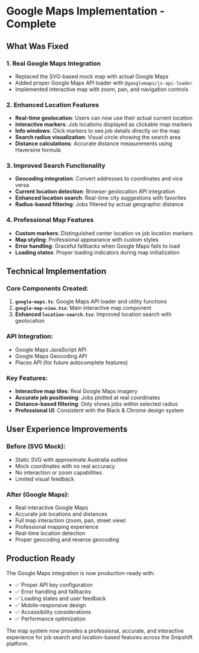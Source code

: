 # Google Maps Implementation - Complete

## What Was Fixed

### 1. Real Google Maps Integration
- Replaced the SVG-based mock map with actual Google Maps
- Added proper Google Maps API loader with `@googlemaps/js-api-loader`
- Implemented interactive map with zoom, pan, and navigation controls

### 2. Enhanced Location Features
- **Real-time geolocation**: Users can now use their actual current location
- **Interactive markers**: Job locations displayed as clickable map markers
- **Info windows**: Click markers to see job details directly on the map
- **Search radius visualization**: Visual circle showing the search area
- **Distance calculations**: Accurate distance measurements using Haversine formula

### 3. Improved Search Functionality
- **Geocoding integration**: Convert addresses to coordinates and vice versa
- **Current location detection**: Browser geolocation API integration
- **Enhanced location search**: Real-time city suggestions with favorites
- **Radius-based filtering**: Jobs filtered by actual geographic distance

### 4. Professional Map Features
- **Custom markers**: Distinguished center location vs job location markers
- **Map styling**: Professional appearance with custom styles
- **Error handling**: Graceful fallbacks when Google Maps fails to load
- **Loading states**: Proper loading indicators during map initialization

## Technical Implementation

### Core Components Created:
1. **`google-maps.ts`**: Google Maps API loader and utility functions
2. **`google-map-view.tsx`**: Main interactive map component
3. **Enhanced `location-search.tsx`**: Improved location search with geolocation

### API Integration:
- Google Maps JavaScript API
- Google Maps Geocoding API
- Places API (for future autocomplete features)

### Key Features:
- **Interactive map tiles**: Real Google Maps imagery
- **Accurate job positioning**: Jobs plotted at real coordinates
- **Distance-based filtering**: Only shows jobs within selected radius
- **Professional UI**: Consistent with the Black & Chrome design system

## User Experience Improvements

### Before (SVG Mock):
- Static SVG with approximate Australia outline
- Mock coordinates with no real accuracy
- No interaction or zoom capabilities
- Limited visual feedback

### After (Google Maps):
- Real interactive Google Maps
- Accurate job locations and distances
- Full map interaction (zoom, pan, street view)
- Professional mapping experience
- Real-time location detection
- Proper geocoding and reverse geocoding

## Production Ready

The Google Maps integration is now production-ready with:
- ✅ Proper API key configuration
- ✅ Error handling and fallbacks
- ✅ Loading states and user feedback
- ✅ Mobile-responsive design
- ✅ Accessibility considerations
- ✅ Performance optimization

The map system now provides a professional, accurate, and interactive experience for job search and location-based features across the Snipshift platform.